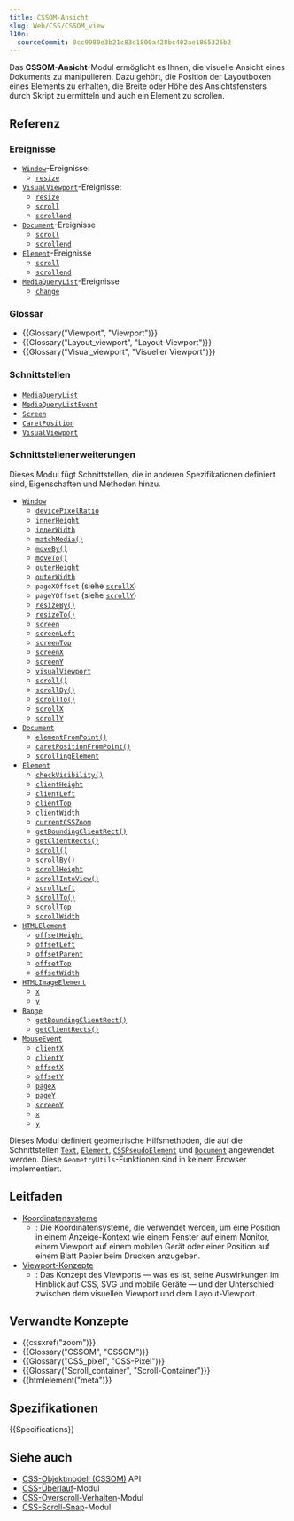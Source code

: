 ```yaml
---
title: CSSOM-Ansicht
slug: Web/CSS/CSSOM_view
l10n:
  sourceCommit: 0cc9980e3b21c83d1800a428bc402ae1865326b2
---
```


Das **CSSOM-Ansicht**-Modul ermöglicht es Ihnen, die visuelle Ansicht eines Dokuments zu manipulieren. Dazu gehört, die Position der Layoutboxen eines Elements zu erhalten, die Breite oder Höhe des Ansichtsfensters durch Skript zu ermitteln und auch ein Element zu scrollen.

## Referenz

### Ereignisse

- [`Window`](/de/docs/Web/API/Window)-Ereignisse:
  - [`resize`](/de/docs/Web/API/Window/resize_event)
- [`VisualViewport`](/de/docs/Web/API/VisualViewport)-Ereignisse:
  - [`resize`](/de/docs/Web/API/VisualViewport/resize_event)
  - [`scroll`](/de/docs/Web/API/VisualViewport/scroll_event)
  - [`scrollend`](/de/docs/Web/API/VisualViewport/scrollend_event)
- [`Document`](/de/docs/Web/API/Document)-Ereignisse
  - [`scroll`](/de/docs/Web/API/Document/scroll_event)
  - [`scrollend`](/de/docs/Web/API/Document/scrollend_event)
- [`Element`](/de/docs/Web/API/Element)-Ereignisse
  - [`scroll`](/de/docs/Web/API/Element/scroll_event)
  - [`scrollend`](/de/docs/Web/API/Element/scrollend_event)
- [`MediaQueryList`](/de/docs/Web/API/MediaQueryList)-Ereignisse
  - [`change`](/de/docs/Web/API/MediaQueryList/change_event)

### Glossar

- {{Glossary("Viewport", "Viewport")}}
- {{Glossary("Layout_viewport", "Layout-Viewport")}}
- {{Glossary("Visual_viewport", "Visueller Viewport")}}

### Schnittstellen

- [`MediaQueryList`](/de/docs/Web/API/MediaQueryList)
- [`MediaQueryListEvent`](/de/docs/Web/API/MediaQueryListEvent)
- [`Screen`](/de/docs/Web/API/Screen)
- [`CaretPosition`](/de/docs/Web/API/CaretPosition)
- [`VisualViewport`](/de/docs/Web/API/VisualViewport)

### Schnittstellenerweiterungen

Dieses Modul fügt Schnittstellen, die in anderen Spezifikationen definiert sind, Eigenschaften und Methoden hinzu.

- [`Window`](/de/docs/Web/API/Window)
  - [`devicePixelRatio`](/de/docs/Web/API/Window/devicePixelRatio)
  - [`innerHeight`](/de/docs/Web/API/Window/innerHeight)
  - [`innerWidth`](/de/docs/Web/API/Window/innerWidth)
  - [`matchMedia()`](/de/docs/Web/API/Window/matchMedia)
  - [`moveBy()`](/de/docs/Web/API/Window/moveBy)
  - [`moveTo()`](/de/docs/Web/API/Window/moveTo)
  - [`outerHeight`](/de/docs/Web/API/Window/outerHeight)
  - [`outerWidth`](/de/docs/Web/API/Window/outerWidth)
  - `pageXOffset` (siehe [`scrollX`](/de/docs/Web/API/Window/scrollX))
  - `pageYOffset` (siehe [`scrollY`](/de/docs/Web/API/Window/scrollY))
  - [`resizeBy()`](/de/docs/Web/API/Window/resizeBy)
  - [`resizeTo()`](/de/docs/Web/API/Window/resizeTo)
  - [`screen`](/de/docs/Web/API/Window/screen)
  - [`screenLeft`](/de/docs/Web/API/Window/screenLeft)
  - [`screenTop`](/de/docs/Web/API/Window/screenTop)
  - [`screenX`](/de/docs/Web/API/Window/screenX)
  - [`screenY`](/de/docs/Web/API/Window/screenY)
  - [`visualViewport`](/de/docs/Web/API/Window/visualViewport)
  - [`scroll()`](/de/docs/Web/API/Window/scroll)
  - [`scrollBy()`](/de/docs/Web/API/Window/scrollBy)
  - [`scrollTo()`](/de/docs/Web/API/Window/scrollTo)
  - [`scrollX`](/de/docs/Web/API/Window/scrollX)
  - [`scrollY`](/de/docs/Web/API/Window/scrollY)
- [`Document`](/de/docs/Web/API/Document)
  - [`elementFromPoint()`](/de/docs/Web/API/Document/elementFromPoint)
  - [`caretPositionFromPoint()`](/de/docs/Web/API/Document/caretPositionFromPoint)
  - [`scrollingElement`](/de/docs/Web/API/Document/scrollingElement)
- [`Element`](/de/docs/Web/API/Element)
  - [`checkVisibility()`](/de/docs/Web/API/Element/checkVisibility)
  - [`clientHeight`](/de/docs/Web/API/Element/clientHeight)
  - [`clientLeft`](/de/docs/Web/API/Element/clientLeft)
  - [`clientTop`](/de/docs/Web/API/Element/clientTop)
  - [`clientWidth`](/de/docs/Web/API/Element/clientWidth)
  - [`currentCSSZoom`](/de/docs/Web/API/Element/currentCSSZoom)
  - [`getBoundingClientRect()`](/de/docs/Web/API/Element/getBoundingClientRect)
  - [`getClientRects()`](/de/docs/Web/API/Element/getClientRects)
  - [`scroll()`](/de/docs/Web/API/Element/scroll)
  - [`scrollBy()`](/de/docs/Web/API/Element/scrollBy)
  - [`scrollHeight`](/de/docs/Web/API/Element/scrollHeight)
  - [`scrollIntoView()`](/de/docs/Web/API/Element/scrollIntoView)
  - [`scrollLeft`](/de/docs/Web/API/Element/scrollLeft)
  - [`scrollTo()`](/de/docs/Web/API/Element/scrollTo)
  - [`scrollTop`](/de/docs/Web/API/Element/scrollTop)
  - [`scrollWidth`](/de/docs/Web/API/Element/scrollWidth)
- [`HTMLElement`](/de/docs/Web/API/HTMLElement)
  - [`offsetHeight`](/de/docs/Web/API/HTMLElement/offsetHeight)
  - [`offsetLeft`](/de/docs/Web/API/HTMLElement/offsetLeft)
  - [`offsetParent`](/de/docs/Web/API/HTMLElement/offsetParent)
  - [`offsetTop`](/de/docs/Web/API/HTMLElement/offsetTop)
  - [`offsetWidth`](/de/docs/Web/API/HTMLElement/offsetWidth)
- [`HTMLImageElement`](/de/docs/Web/API/HTMLImageElement)
  - [`x`](/de/docs/Web/API/HTMLImageElement/x)
  - [`y`](/de/docs/Web/API/HTMLImageElement/y)
- [`Range`](/de/docs/Web/API/Range)
  - [`getBoundingClientRect()`](/de/docs/Web/API/Range/getBoundingClientRect)
  - [`getClientRects()`](/de/docs/Web/API/Range/getClientRects)
- [`MouseEvent`](/de/docs/Web/API/MouseEvent)
  - [`clientX`](/de/docs/Web/API/MouseEvent/clientX)
  - [`clientY`](/de/docs/Web/API/MouseEvent/clientY)
  - [`offsetX`](/de/docs/Web/API/MouseEvent/offsetX)
  - [`offsetY`](/de/docs/Web/API/MouseEvent/offsetY)
  - [`pageX`](/de/docs/Web/API/MouseEvent/pageX)
  - [`pageY`](/de/docs/Web/API/MouseEvent/pageY)
  - [`screenY`](/de/docs/Web/API/MouseEvent/screenY)
  - [`x`](/de/docs/Web/API/MouseEvent/x)
  - [`y`](/de/docs/Web/API/MouseEvent/y)

Dieses Modul definiert geometrische Hilfsmethoden, die auf die Schnittstellen [`Text`](/de/docs/Web/API/Text), [`Element`](/de/docs/Web/API/Element), [`CSSPseudoElement`](/de/docs/Web/API/CSSPseudoElement) und [`Document`](/de/docs/Web/API/Document) angewendet werden. Diese `GeometryUtils`-Funktionen sind in keinem Browser implementiert.

## Leitfaden

- [Koordinatensysteme](/de/docs/Web/CSS/CSSOM_view/Coordinate_systems)
  - : Die Koordinatensysteme, die verwendet werden, um eine Position in einem Anzeige-Kontext wie einem Fenster auf einem Monitor, einem Viewport auf einem mobilen Gerät oder einer Position auf einem Blatt Papier beim Drucken anzugeben.
- [Viewport-Konzepte](/de/docs/Web/CSS/CSSOM_view/Viewport_concepts)
  - : Das Konzept des Viewports — was es ist, seine Auswirkungen im Hinblick auf CSS, SVG und mobile Geräte — und der Unterschied zwischen dem visuellen Viewport und dem Layout-Viewport.

## Verwandte Konzepte

- {{cssxref("zoom")}}
- {{Glossary("CSSOM", "CSSOM")}}
- {{Glossary("CSS_pixel", "CSS-Pixel")}}
- {{Glossary("Scroll_container", "Scroll-Container")}}
- {{htmlelement("meta")}}

## Spezifikationen

{{Specifications}}

## Siehe auch

- [CSS-Objektmodell (CSSOM)](/de/docs/Web/API/CSS_Object_Model) API
- [CSS-Überlauf](/de/docs/Web/CSS/CSS_overflow)-Modul
- [CSS-Overscroll-Verhalten](/de/docs/Web/CSS/CSS_overscroll_behavior)-Modul
- [CSS-Scroll-Snap](/de/docs/Web/CSS/CSS_scroll_snap)-Modul
